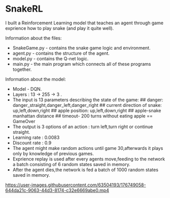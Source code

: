 # SnakeRL

I built a Reinforcement Learning model that teaches an agent through game exprience how to play snake (and play it quite well).

Information about the files:

* SnakeGame.py - contains the snake game logic and environment.
* agent.py - contains the structure of the agent.
* model.py - contains the Q-net logic.
* main.py - the main program which connects all of these programs together.

Information about the model:

* Model - DQN.
* Layers :   13 -> 255 -> 3 .
* The input is 13 parameters describing the state of the game:
        ## danger: danger_straight,danger_left,danger_right
        ## current direction of snake: up,left,down,right
        ## apple position: up,left,down,right
        ## apple-snake manhattan distance
        ## timeout- 200 turns without eating apple == GameOver
* The output is 3 options of an action : turn left,turn right or continue straight.
* Learning rate : 0.0083
* Discount rate : 0.9
* The agent might make random actions until game 30,afterwards it plays only by knowledge of previous games.
* Exprience replay is used after every agents move,feeding to the network a batch consisting of 6 random states saved in memory.
* After the agent dies,the network is fed a batch of 1000 random states saved in memory.



https://user-images.githubusercontent.com/63504193/176749058-644da21c-9063-44d3-8174-c32e6669abe0.mp4

